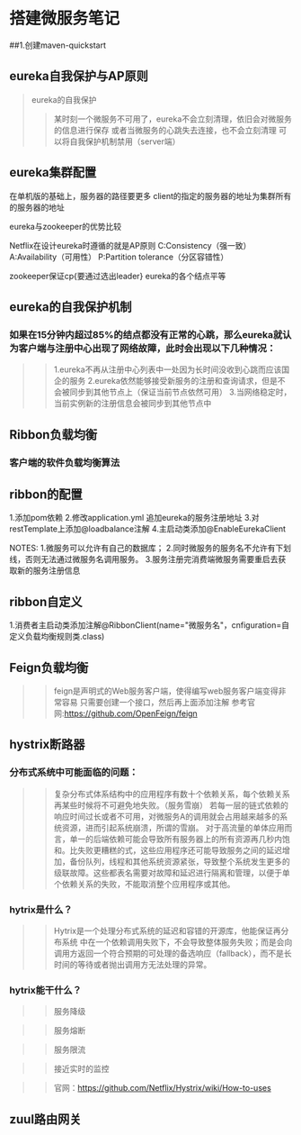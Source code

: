 # 搭建微服务笔记

##1.创建maven-quickstart

## eureka自我保护与AP原则
>eureka的自我保护
>>某时刻一个微服务不可用了，eureka不会立刻清理，依旧会对微服务的信息进行保存
>>或者当微服务的心跳失去连接，也不会立刻清理
>>可以将自我保护机制禁用（server端）

## eureka集群配置
在单机版的基础上，服务器的路径要更多
client的指定的服务器的地址为集群所有的服务器的地址

eureka与zookeeper的优势比较

Netflix在设计eureka时遵循的就是AP原则
C:Consistency（强一致）
A:Availability（可用性）
P:Partition tolerance（分区容错性）

zookeeper保证cp{要通过选出leader}
eureka的各个结点平等

## eureka的自我保护机制
### 如果在15分钟内超过85%的结点都没有正常的心跳，那么eureka就认为客户端与注册中心出现了网络故障，此时会出现以下几种情况：
>>1.eureka不再从注册中心列表中一处因为长时间没收到心跳而应该国企的服务
>>2.eureka依然能够接受新服务的注册和查询请求，但是不会被同步到其他节点上（保证当前节点依然可用）
>>3.当网络稳定时，当前实例新的注册信息会被同步到其他节点中

## Ribbon负载均衡
### 客户端的软件负载均衡算法

## ribbon的配置
1.添加pom依赖
2.修改application.yml 追加eureka的服务注册地址
3.对restTemplate上添加@loadbalance注解
4.主启动类添加@EnableEurekaClient

NOTES:
1.微服务可以允许有自己的数据库；
2.同时微服务的服务名不允许有下划线，否则无法通过微服务名调用服务。
3.服务注册完消费端微服务需要重启去获取新的服务注册信息

## ribbon自定义
1.消费者主启动类添加注解@RibbonClient(name="微服务名"，cnfiguration=自定义负载均衡规则类.class)

## Feign负载均衡
>>feign是声明式的Web服务客户端，使得编写web服务客户端变得非常容易
>>只需要创建一个接口，然后再上面添加注解
>>参考官网:https://github.com/OpenFeign/feign

## hystrix断路器
### 分布式系统中可能面临的问题：
>>复杂分布式体系结构中的应用程序有数十个依赖关系，每个依赖关系再某些时候将不可避免地失败。（服务雪崩）
>>若每一层的链式依赖的响应时间过长或者不可用，对微服务A的调用就会占用越来越多的系统资源，进而引起系统崩溃，所谓的雪崩。
>>对于高流量的单体应用而言，单一的后端依赖可能会导致所有服务器上的所有资源再几秒内饱和。比失败更糟糕的式，这些应用程序还可能导致服务之间的延迟增加，备份队列，线程和其他系统资源紧张，导致整个系统发生更多的级联故障。这些都表名需要对故障和延迟进行隔离和管理，以便于单个依赖关系的失败，不能取消整个应用程序或其他。
### hytrix是什么？
>>Hytrix是一个处理分布式系统的延迟和容错的开源库，他能保证再分布系统 中在一个依赖调用失败下，不会导致整体服务失败；而是会向调用方返回一个符合预期的可处理的备选响应（fallback），而不是长时间的等待或者抛出调用方无法处理的异常。

### hytrix能干什么？
>>服务降级

>>服务熔断

>>服务限流

>>接近实时的监控

>>官网：https://github.com/Netflix/Hystrix/wiki/How-to-uses




## zuul路由网关

## 
